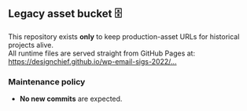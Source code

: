 ## Legacy asset bucket 🗄️

This repository exists **only** to keep production-asset URLs for historical projects alive.  
All runtime files are served straight from GitHub Pages at:
https://designchief.github.io/wp-email-sigs-2022/…

### Maintenance policy
* **No new commits** are expected.

